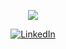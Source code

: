 <p align="center">
  <img src="https://capsule-render.vercel.app/api?type=venom&height=300&color=ffae53&text=Alishan%20Arshad&reversal=false&textBg=false&fontColor=91ccc0&fontSize=70&fontAlign=51&animation=fadeIn&stroke=008b6f"/>
</p>
<p align="center">
  <a href="https://www.linkedin.com/in/alishan-arshad/" target="_blank">
    <img src="https://img.shields.io/badge/LinkedIn-0A66C2?style=for-the-badge&logo=linkedin&logoColor=white" alt="LinkedIn"/>
  </a>
</p>
